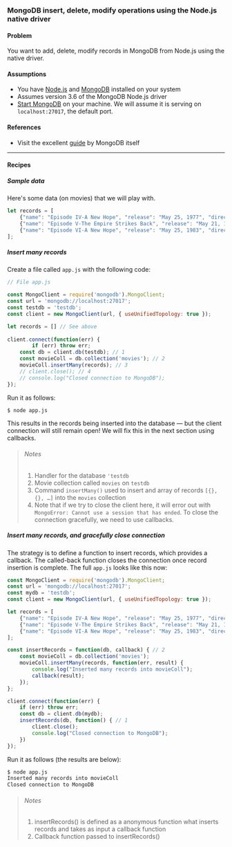 ### MongoDB insert, delete, modify operations using the Node.js native driver

#### Problem

You want to add, delete, modify records in MongoDB from Node.js using the native driver.

#### Assumptions
* You have [Node.js](https://nodejs.org/en/) and [MongoDB](https://www.mongodb.com/try/download/community) installed on your system
* Assumes version 3.6 of the MongoDB Node.js driver
* [Start MongoDB](https://github.com/skye10/Cook-Y-in-X-minutes/wiki/Start-and-stop-MongoDB-on-OSX) on your machine. We will assume it is serving on `localhost:27017`, the default port. 

#### References
* Visit the excellent [guide](https://mongodb.github.io/node-mongodb-native/) by MongoDB itself


***

#### Recipes

##### Sample data

Here's some data (on movies) that we will play with. 

```javascript
let records = [
    {"name": "Episode IV-A New Hope", "release": "May 25, 1977", "director": "George Lucas"},
    {"name": "Episode V-The Empire Strikes Back", "release": "May 21, 1980", "director": "Irvin Kershner"},
    {"name": "Episode VI-A New Hope", "release": "May 25, 1983", "director": "Richard Marquand"}
];
```



##### Insert many records

Create a file called `app.js` with the following code:

```javascript
// File app.js

const MongoClient = require('mongodb').MongoClient;
const url = 'mongodb://localhost:27017';
const testdb = 'testdb';
const client = new MongoClient(url, { useUnifiedTopology: true });

let records = [] // See above
 
client.connect(function(err) {
		if (err) throw err;
    const db = client.db(testdb); // 1
    const movieColl = db.collection('movies'); // 2
    movieColl.insertMany(records); // 3
    // client.close(); // 4 
    // console.log("Closed connection to MongoDB");
});
```
Run it as follows:
```bash
$ node app.js
```
This results in the records being inserted into the database — but the client connection will still remain open! We will fix this in the next section using callbacks.

> ###### Notes
>
> 1. Handler for the database `'testdb` 
> 2. Movie collection called `movies` on `testdb`
> 3. Command `insertMany()` used to insert and array of records `[{}, {}, …]` into the `movies` collection
> 4. Note that if we try to close the client here, it will error out with `MongoError: Cannot use a session that has ended`.  To close the connection gracefully, we need to use callbacks. 
>



##### Insert many records, and gracefully close connection

The strategy is to define a function to insert records, which provides a callback. The called-back function closes the connection once record insertion is complete. The full `app.js` looks like this now:

```javascript
const MongoClient = require('mongodb').MongoClient;
const url = 'mongodb://localhost:27017';
const mydb = 'testdb';
const client = new MongoClient(url, { useUnifiedTopology: true });

let records = [
    {"name": "Episode IV-A New Hope", "release": "May 25, 1977", "director": "George Lucas"},
    {"name": "Episode V-The Empire Strikes Back", "release": "May 21, 1980", "director": "Irvin Kershner"},
    {"name": "Episode VI-A New Hope", "release": "May 25, 1983", "director": "Richard Marquand"}
];

const insertRecords = function(db, callback) { // 2
    const movieColl = db.collection('movies');
    movieColl.insertMany(records, function(err, result) {
        console.log("Inserted many records into movieColl");
        callback(result);
    });
};

client.connect(function(err) {
    if (err) throw err;
    const db = client.db(mydb);
    insertRecords(db, function() { // 1
        client.close();
        console.log("Closed connection to MongoDB");
    })
});
```

Run it as follows (the results are below):

```bash
$ node app.js
Inserted many records into movieColl
Closed connection to MongoDB
```

> ###### Notes
>
> 1. insertRecords() is defined as a anonymous function what inserts records and takes as input a callback function
> 2. Callback function passed to insertRecords()



